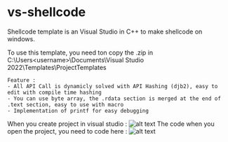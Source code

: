 # vs-shellcode

Shellcode template is an Visual Studio in C++ to make shellcode on windows.

To use this template, you need ton copy the .zip in C:\Users\<username>\Documents\Visual Studio 2022\Templates\ProjectTemplates

    Feature :
    - All API Call is dynamicly solved with API Hashing (djb2), easy to edit with compile time hashing
    - You can use byte array, the .rdata section is merged at the end of .text section, easy to use with macro
    - Implementation of printf for easy debugging



When you create project in visual studio :
![alt text](https://raw.githubusercontent.com/RtlDallas/vs-shellcode/main/img/vstudio_search.PNG)
The code when you open the project, you need to code here :
![alt text](https://github.com/RtlDallas/vs-shellcode/blob/main/img/vstudio_view.PNG)

